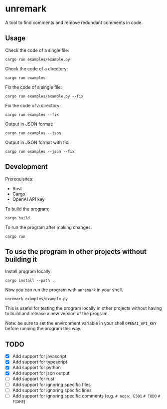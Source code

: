 # unremark

A tool to find comments and remove redundant comments in code.


## Usage

Check the code of a single file:
```
cargo run examples/example.py
```

Check the code of a directory:
```
cargo run examples
```

Fix the code of a single file:
```
cargo run examples/example.py --fix
```

Fix the code of a directory:
```
cargo run examples --fix
```

Output in JSON format:
```
cargo run examples --json
```

Output in JSON format with fix:
```
cargo run examples --json --fix
```

## Development

Prerequisites:
- Rust
- Cargo
- OpenAI API key

To build the program:
```
cargo build
```

To run the program after making changes:
```
cargo run
```

## To use the program in other projects without building it

Install program locally:
```
cargo install --path .
```

Now you can run the program with `unremark` in your shell.
```
unremark examples/example.py
```

This is useful for testing the program locally in other projects without having to build and release a new version of the program.

Note: be sure to set the environment variable in your shell `OPENAI_API_KEY` before running the program this way.


## TODO
- [x] Add support for javascript
- [x] Add support for typescript
- [x] Add support for python
- [x] Add support for json output
- [ ] Add support for rust
- [ ] Add support for ignoring specific files
- [ ] Add support for ignoring specific lines
- [ ] Add support for ignoring specific comments (e.g. `# noqa: E501` `# TODO` `# FIXME`)
